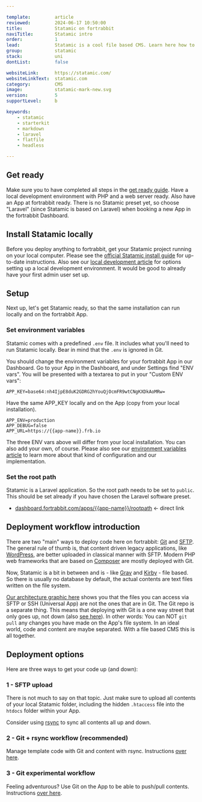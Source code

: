 ```yaml
---

template:         article
reviewed:         2024-06-17 10:50:00
title:            Statamic on fortrabbit
naviTitle:        Statamic intro
order:            1
lead:             Statamic is a cool file based CMS. Learn here how to install and tune Statamic on fortrabbit.
group:            statamic
stack:            uni
dontList:         false

websiteLink:      https://statamic.com/
websiteLinkText:  statamic.com
category:         CMS
image:            statamic-mark-new.svg
version:          5
supportLevel:     b

keywords:
    - statamic
    - starterkit
    - markdown
    - laravel
    - flatfile
    - headless

---
```



## Get ready

Make sure you to have completed all steps in the [get ready guide](/get-ready). Have a local development environment with PHP and a web server ready. Also have an App at fortrabbit ready. There is no Statamic preset yet, so choose "Laravel" (since Statamic is based on Laravel) when booking a new App in the fortrabbit Dashboard.

## Install Statamic locally

Before you deploy anything to fortrabbit, get your Statamic project running on your local computer. Please see the [official Statamic install guide](https://statamic.dev/installing/local) for up-to-date instructions. Also see our [local development article](/local-development) for options setting up a local development environment. It would be good to already have your first admin user set up.

## Setup

Next up, let's get Statamic ready, so that the same installation can run locally and on the fortrabbit App.

### Set environment variables

Statamic comes with a predefined `.env` file. It includes what you'll need to run Statamic locally. Bear in mind that the `.env` is ignored in Git.

You should change the environment variables for your fortrabbit App in our Dashboard. Go to your App in the Dashboard, and under Settings find "ENV vars". You will be presented with a textarea to put in your "Custom ENV vars":

```env
APP_KEY=base64:nh4IjpE8duK2GDRG2hYouQjOcmFR9wtCNgKXDkAoMRw=
```

Have the same APP_KEY locally and on the App (copy from your local installation).

```env
APP_ENV=production
APP_DEBUG=false
APP_URL=https://{{app-name}}.frb.io
```

The three ENV vars above will differ from your local installation. You can also add your own, of course. Please also see our [environment variables article](/env-vars) to learn more about that kind of configuration and our implementation.

### Set the root path

Statamic is a Laravel application. So the root path needs to be set to `public`. This should be set already if you have chosen the Laravel software preset.

* [dashboard.fortrabbit.com/apps/{{app-name}}/rootpath](https://dashboard.fortrabbit.com/apps/{{app-name}}/rootpath) <- direct link

## Deployment workflow introduction

There are two "main" ways to deploy code here on fortrabbit: [Git](/git-deployment) and [SFTP](/sftp-uni). The general rule of thumb is, that content driven legacy applications, like [WordPress](/install-wordpress), are better uploaded in classical manner with SFTP. Modern PHP web frameworks that are based on [Composer](/composer) are mostly deployed with Git.

Now, Statamic is a bit in between and is - like [Grav](/install-grav) and [Kirby](/install-kirby-3) - file based. So there is usually no database by default, the actual contents are text files written on the file system.

[Our architecture graphic here](/deployment-methods-uni#toc-understanding-the-architecture) shows you that the files you can access via SFTP or SSH (Universal App) are not the ones that are in Git. The Git repo is a separate thing. This means that deploying with Git is a one way street that only goes up, not down (also [see here](/deployment-methods-uni#toc-git-works-only-one-way)). In other words: You can NOT `git pull` any changes you have made on the App's file system. In an ideal world, code and content are maybe separated. With a file based CMS this is all together.

## Deployment options

Here are three ways to get your code up (and down):

### 1 - SFTP upload

There is not much to say on that topic. Just make sure to upload all contents of your local Statamic folder, including the hidden `.htaccess` file into the `htdocs` folder within your App.

Consider using [rsync](/rsync) to sync all contents all up and down.

### 2 - Git + rsync workflow (recommended)

Manage template code with Git and content with rsync. Instructions [over here](/statamic-git-rsync).

### 3 - Git experimental workflow

Feeling adventurous? Use Git on the App to be able to push/pull contents. Instructions [over here](/statamic-git-experimental).
